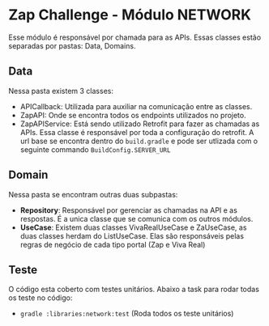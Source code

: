 # Zap Challenge - Módulo NETWORK

Esse módulo é responsável por chamada para as APIs.
Essas classes estão separadas por pastas: Data, Domains.

## Data
Nessa pasta existem 3 classes:
- APICallback: Utilizada para auxiliar na comunicação entre as classes.
- ZapAPI: Onde se encontra todos os endpoints utilizados no projeto.
- ZapAPIService: Está sendo utilizado Retrofit para fazer as chamadas as APIs. Essa classe é responsável por toda a configuração do retrofit.
A url base se encontra dentro do ```build.gradle``` e pode ser utlizada com o seguinte commando ```BuildConfig.SERVER_URL ```


## Domain
Nessa pasta se encontram outras duas subpastas:

- **Repository**: Responsável por gerenciar as chamadas na API e as respostas. É a unica classe que se comunica com os outros módulos.
- **UseCase**: Existem duas classes VivaRealUseCase e ZaUseCase, as duas classes herdam do ListUseCase. Elas são responsáveis pelas regras de negócio de cada tipo portal (Zap e Viva Real)

## Teste

O código esta coberto com testes unitários.
Abaixo a task para rodar todas os teste no código:


- ```gradle :libraries:network:test``` (Roda todos os teste unitários)


